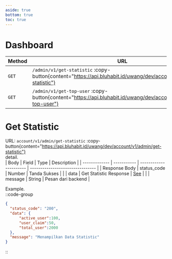 ```yaml
---
aside: true
bottom: true
toc: true
---
```


# Dashboard

| Method | URL                                                                                                                                            | Description                                                                     |
| ------ | ---------------------------------------------------------------------------------------------------------------------------------------------- | ------------------------------------------------------------------------------- |
| `GET`  | `/admin/v1/get-statistic` :copy-button{content="https://api.bluhabit.id/uwang/dev/account/v1/admin/get-statistic"}                                          | [Get Statistic](/admin/dashboard#get-statistic)                                     |
| `GET`  | `/admin/v1/get-top-user` :copy-button{content="https://api.bluhabit.id/uwang/dev/account/v1/admin/get-top-user"}                                          | [Get Top User](/admin/dashboard#get-top-user)                                     |

# Get Statistic

URL: `account/v1/admin/get-statistic` :copy-button{content="https://api.bluhabit.id/uwang/dev/account/v1/admin/get-statistic"} <br/>
detail.<br/>
| Body          | Field       | Type                    | Description                      |
| ------------- | ----------- | ---------------------- | -------------------------------- |
| Response Body | status_code | Number                 | Tanda Sukses                     |
|               | data        | Get Statistic Response | [See](/type#getstatisticresponse) |
|               | message     | String                 | Pesan dari backend               |

Example.<br/>
::code-group
```json [RESPONSE]
{
  "status_code": "200",
  "data": {
      "active_user":100,
      "user_claim":50,
      "total_user":2000
  },
  "message": "Menampilkan Data Statistic"
}
```
::

